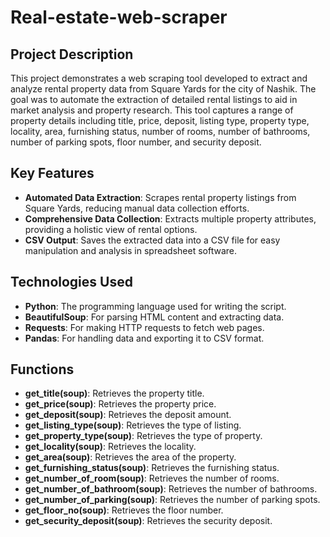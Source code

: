 # Real-estate-web-scraper

## Project Description
This project demonstrates a web scraping tool developed to extract and analyze rental property data from Square Yards for the city of Nashik. The goal was to automate the extraction of detailed rental listings to aid in market analysis and property research. This tool captures a range of property details including title, price, deposit, listing type, property type, locality, area, furnishing status, number of rooms, number of bathrooms, number of parking spots, floor number, and security deposit.

## Key Features
- **Automated Data Extraction**: Scrapes rental property listings from Square Yards, reducing manual data collection efforts.
- **Comprehensive Data Collection**: Extracts multiple property attributes, providing a holistic view of rental options.
- **CSV Output**: Saves the extracted data into a CSV file for easy manipulation and analysis in spreadsheet software.

## Technologies Used
- **Python**: The programming language used for writing the script.
- **BeautifulSoup**: For parsing HTML content and extracting data.
- **Requests**: For making HTTP requests to fetch web pages.
- **Pandas**: For handling data and exporting it to CSV format.

## Functions
- **get_title(soup)**: Retrieves the property title.
- **get_price(soup)**: Retrieves the property price.
- **get_deposit(soup)**: Retrieves the deposit amount.
- **get_listing_type(soup)**: Retrieves the type of listing.
- **get_property_type(soup)**: Retrieves the type of property.
- **get_locality(soup)**: Retrieves the locality.
- **get_area(soup)**: Retrieves the area of the property.
- **get_furnishing_status(soup)**: Retrieves the furnishing status.
- **get_number_of_room(soup)**: Retrieves the number of rooms.
- **get_number_of_bathroom(soup)**: Retrieves the number of bathrooms.
- **get_number_of_parking(soup)**: Retrieves the number of parking spots.
- **get_floor_no(soup)**: Retrieves the floor number.
- **get_security_deposit(soup)**: Retrieves the security deposit.
